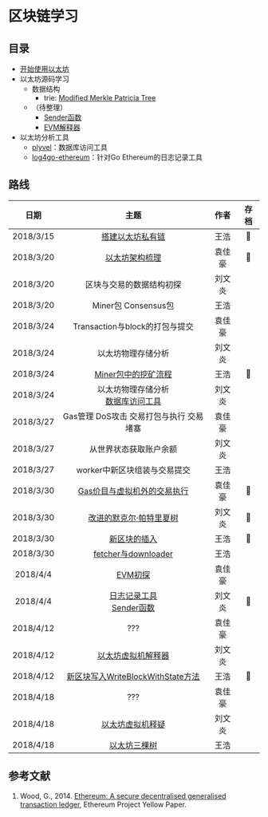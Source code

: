 # 区块链学习

## 目录

* [开始使用以太坊](./开始使用以太坊.md)
* 以太坊源码学习
  * 数据结构
      * trie: [Modified Merkle Patricia Tree](./trie.md)
  * （待整理）
      * [Sender函数](./Sender.md)
      * [EVM解释器](./EVMInterpreter.md)
* 以太坊分析工具
  * [plyvel](./plyvel.md)：数据库访问工具
  * [log4go-ethereum](./log4go.md)：针对Go Ethereum的日志记录工具

## 路线

| 日期 | 主题 | 作者 | 存档 |
| :-: | :-: | :-: | :-: |
| 2018/3/15 | [搭建以太坊私有链](./firstTryEthBuildPrivateChain.md) | 王浩 | :checkered_flag: |
| 2018/3/20 | [以太坊架构梳理](./以太坊架构梳理.md) | 袁佳豪 | :checkered_flag:  |
| 2018/3/20 | 区块与交易的数据结构初探 | 刘文炎 |  |
| 2018/3/20 | Miner包 Consensus包 | 王浩 |  |
| 2018/3/24 | Transaction与block的打包与提交 | 袁佳豪 |  |
| 2018/3/24 | 以太坊物理存储分析 | 刘文炎 |  |
| 2018/3/24 | [Miner包中的挖矿流程](./minerPackage.md) | 王浩 |:checkered_flag:  |
| 2018/3/24 | 以太坊物理存储分析<br>[数据库访问工具](./plyvel.md) | 刘文炎 |  |
| 2018/3/27 | Gas管理 DoS攻击 交易打包与执行 交易堵塞 | 袁佳豪 |  |
| 2018/3/27 | 从世界状态获取账户余额 | 刘文炎 |  |
| 2018/3/27 | worker中新区块组装与交易提交| 王浩 ||
| 2018/3/30 | [Gas价目与虚拟机外的交易执行](./ApplyTransaction.md) | 袁佳豪 | :checkered_flag: |
| 2018/3/30 | [改进的默克尔·帕特里夏树](./trie.md) | 刘文炎 | :checkered_flag: |
| 2018/3/30 | [新区块的插入](./newBlockInsert.md) | 王浩 | :checkered_flag:  |
| 2018/3/30 | [fetcher与downloader](./fetcherAndDownLoader.md) | 王浩 |  |
| 2018/4/4 | [EVM初探](./EVM.md) | 袁佳豪 |  |
| 2018/4/4 | [日志记录工具](./log4go.md)<br>[Sender函数](./Sender.md) | 刘文炎 | :checkered_flag: |
| 2018/4/12 | ??? | 袁佳豪 |  |
| 2018/4/12 | [以太坊虚拟机解释器](./EVMInterpreter.md) | 刘文炎 |  |
| 2018/4/12 | [新区块写入WriteBlockWithState方法](./InsertChainAndWriteBlockWithState.md) | 王浩 |  :checkered_flag: |
| 2018/4/18 | ??? | 袁佳豪 |  |
| 2018/4/18 | [以太坊虚拟机释疑](./EVMInterpreter.md#%E9%87%8A%E7%96%91%EF%B8%8F) | 刘文炎 |  |
| 2018/4/18 | [以太坊三棵树](./threeTrees.md) | 王浩 |  |

  

## 参考文献
1. Wood, G., 2014. [Ethereum: A secure decentralised generalised transaction ledger](https://ethereum.github.io/yellowpaper/paper.pdf), Ethereum Project Yellow Paper.

